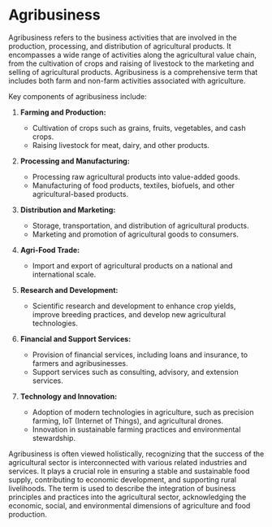 # Agribusiness

Agribusiness refers to the business activities that are involved in the production, processing, and distribution of agricultural products. It encompasses a wide range of activities along the agricultural value chain, from the cultivation of crops and raising of livestock to the marketing and selling of agricultural products. Agribusiness is a comprehensive term that includes both farm and non-farm activities associated with agriculture.

Key components of agribusiness include:

1. **Farming and Production:**
   - Cultivation of crops such as grains, fruits, vegetables, and cash crops.
   - Raising livestock for meat, dairy, and other products.

2. **Processing and Manufacturing:**
   - Processing raw agricultural products into value-added goods.
   - Manufacturing of food products, textiles, biofuels, and other agricultural-based products.

3. **Distribution and Marketing:**
   - Storage, transportation, and distribution of agricultural products.
   - Marketing and promotion of agricultural goods to consumers.

4. **Agri-Food Trade:**
   - Import and export of agricultural products on a national and international scale.

5. **Research and Development:**
   - Scientific research and development to enhance crop yields, improve breeding practices, and develop new agricultural technologies.

6. **Financial and Support Services:**
   - Provision of financial services, including loans and insurance, to farmers and agribusinesses.
   - Support services such as consulting, advisory, and extension services.

7. **Technology and Innovation:**
   - Adoption of modern technologies in agriculture, such as precision farming, IoT (Internet of Things), and agricultural drones.
   - Innovation in sustainable farming practices and environmental stewardship.

Agribusiness is often viewed holistically, recognizing that the success of the agricultural sector is interconnected with various related industries and services. It plays a crucial role in ensuring a stable and sustainable food supply, contributing to economic development, and supporting rural livelihoods. The term is used to describe the integration of business principles and practices into the agricultural sector, acknowledging the economic, social, and environmental dimensions of agriculture and food production.